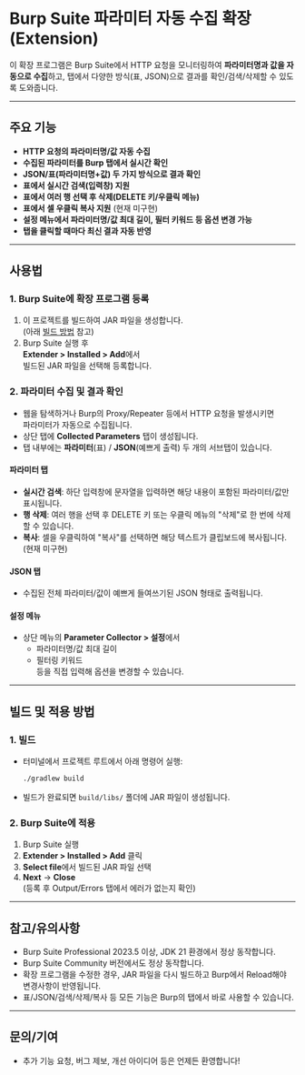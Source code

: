 # Burp Suite 파라미터 자동 수집 확장(Extension)

이 확장 프로그램은 Burp Suite에서 HTTP 요청을 모니터링하여
**파라미터명과 값을 자동으로 수집**하고,
탭에서 다양한 방식(표, JSON)으로 결과를 확인/검색/삭제할 수 있도록 도와줍니다.

---

## 주요 기능

- **HTTP 요청의 파라미터명/값 자동 수집**
- **수집된 파라미터를 Burp 탭에서 실시간 확인**
- **JSON/표(파라미터명+값) 두 가지 방식으로 결과 확인**
- **표에서 실시간 검색(입력창) 지원**
- **표에서 여러 행 선택 후 삭제(DELETE 키/우클릭 메뉴)**
- **표에서 셀 우클릭 복사 지원** (현재 미구현)
- **설정 메뉴에서 파라미터명/값 최대 길이, 필터 키워드 등 옵션 변경 가능**
- **탭을 클릭할 때마다 최신 결과 자동 반영**

---

## 사용법

### 1. Burp Suite에 확장 프로그램 등록

1. 이 프로젝트를 빌드하여 JAR 파일을 생성합니다.  
   (아래 [빌드 방법](#빌드-및-적용-방법) 참고)
2. Burp Suite 실행 후  
   **Extender > Installed > Add**에서  
   빌드된 JAR 파일을 선택해 등록합니다.

### 2. 파라미터 수집 및 결과 확인

- 웹을 탐색하거나 Burp의 Proxy/Repeater 등에서 HTTP 요청을 발생시키면  
  파라미터가 자동으로 수집됩니다.
- 상단 탭에 **Collected Parameters** 탭이 생성됩니다.
- 탭 내부에는 **파라미터**(표) / **JSON**(예쁘게 출력) 두 개의 서브탭이 있습니다.

#### 파라미터 탭

- **실시간 검색**: 하단 입력창에 문자열을 입력하면 해당 내용이 포함된 파라미터/값만 표시됩니다.
- **행 삭제**: 여러 행을 선택 후 DELETE 키 또는 우클릭 메뉴의 "삭제"로 한 번에 삭제할 수 있습니다.
- **복사**: 셀을 우클릭하여 "복사"를 선택하면 해당 텍스트가 클립보드에 복사됩니다. (현재 미구현)

#### JSON 탭

- 수집된 전체 파라미터/값이 예쁘게 들여쓰기된 JSON 형태로 출력됩니다.

#### 설정 메뉴

- 상단 메뉴의 **Parameter Collector > 설정**에서  
  - 파라미터명/값 최대 길이  
  - 필터링 키워드  
  등을 직접 입력해 옵션을 변경할 수 있습니다.

---

## 빌드 및 적용 방법

### 1. 빌드

- 터미널에서 프로젝트 루트에서 아래 명령어 실행:
  ```sh
  ./gradlew build
  ```
- 빌드가 완료되면 `build/libs/` 폴더에 JAR 파일이 생성됩니다.

### 2. Burp Suite에 적용

1. Burp Suite 실행
2. **Extender > Installed > Add** 클릭
3. **Select file**에서 빌드된 JAR 파일 선택
4. **Next** → **Close**  
   (등록 후 Output/Errors 탭에서 에러가 없는지 확인)

---

## 참고/유의사항

- Burp Suite Professional 2023.5 이상, JDK 21 환경에서 정상 동작합니다.
- Burp Suite Community 버전에서도 정상 동작합니다.
- 확장 프로그램을 수정한 경우, JAR 파일을 다시 빌드하고 Burp에서 Reload해야 변경사항이 반영됩니다.
- 표/JSON/검색/삭제/복사 등 모든 기능은 Burp의 탭에서 바로 사용할 수 있습니다.

---

## 문의/기여

- 추가 기능 요청, 버그 제보, 개선 아이디어 등은 언제든 환영합니다!